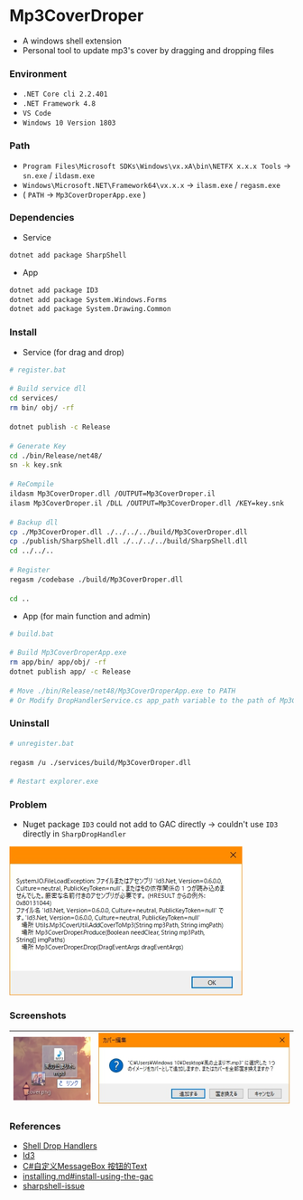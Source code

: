 # Mp3CoverDroper

+ A windows shell extension
+ Personal tool to update mp3's cover by dragging and dropping files

### Environment

+ `.NET Core cli 2.2.401`
+ `.NET Framework 4.8`
+ `VS Code`
+ `Windows 10 Version 1803`

### Path

+ `Program Files\Microsoft SDKs\Windows\vx.xA\bin\NETFX x.x.x Tools` -> `sn.exe` / `ildasm.exe`
+ `Windows\Microsoft.NET\Framework64\vx.x.x` -> `ilasm.exe` / `regasm.exe`
+ ( `PATH` -> `Mp3CoverDroperApp.exe` )

### Dependencies

+ Service

```bash
dotnet add package SharpShell
```

+ App

```bash
dotnet add package ID3
dotnet add package System.Windows.Forms
dotnet add package System.Drawing.Common
```

### Install

+ Service (for drag and drop)

```bash
# register.bat

# Build service dll
cd services/
rm bin/ obj/ -rf

dotnet publish -c Release

# Generate Key
cd ./bin/Release/net48/
sn -k key.snk

# ReCompile
ildasm Mp3CoverDroper.dll /OUTPUT=Mp3CoverDroper.il
ilasm Mp3CoverDroper.il /DLL /OUTPUT=Mp3CoverDroper.dll /KEY=key.snk

# Backup dll
cp ./Mp3CoverDroper.dll ./../../../build/Mp3CoverDroper.dll
cp ./publish/SharpShell.dll ./../../../build/SharpShell.dll
cd ../../..

# Register
regasm /codebase ./build/Mp3CoverDroper.dll

cd ..
```

+ App (for main function and admin)

```bash
# build.bat

# Build Mp3CoverDroperApp.exe
rm app/bin/ app/obj/ -rf
dotnet publish app/ -c Release

# Move ./bin/Release/net48/Mp3CoverDroperApp.exe to PATH
# Or Modify DropHandlerService.cs app_path variable to the path of Mp3CoverDroperApp.exe
```

### Uninstall

```bash
# unregister.bat

regasm /u ./services/build/Mp3CoverDroper.dll

# Restart explorer.exe
```

### Problem

+ Nuget package `ID3` could not add to GAC directly -> couldn't use `ID3` directly in `SharpDropHandler`

![dllException](./assets/dllException.jpg)

### Screenshots

|![desktop](./assets/desktop.jpg)|![dialog](./assets/dialog.jpg)|
|:---:|:---:|

### References

+ [Shell Drop Handlers](http://www.codeproject.com/Articles/529515/NET-Shell-Extensions-Shell-Drop-Handlers)
+ [Id3](https://github.com/JeevanJames/Id3)
+ [C#自定义MessageBox 按钮的Text](https://www.cnblogs.com/code1992/p/9719856.html)
+ [installing.md#install-using-the-gac](https://github.com/dwmkerr/sharpshell/blob/master/docs/installing/installing.md#install-using-the-gac)
+ [sharpshell-issue](https://github.com/dwmkerr/sharpshell/issues/278)
